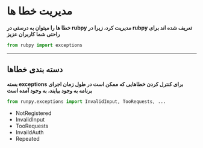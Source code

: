 # مدیریت خطا ها
**خطا ها را میتوان به درستی در rubpy مدیریت کرد، زیرا در rubpy تعریف شده اند برای راحتی شما کاربران عزیز**
```python
from rubpy import exceptions
```
___
## دسته بندی خطاها
**بسته exceptions برای کنترل کردن خطاهایی که ممکن است در طول زمان اجرای برنامه به وجود بیایند،  به وجود آمده است**
```python
from runpy.exceptions import InvalidInput, TooRequests, ...
```
- NotRegistered
- InvalidInput
- TooRequests
- InvaildAuth
- Repeated

